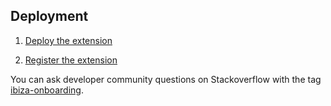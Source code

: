 ## Deployment

1. [Deploy the extension](portalfx-extensions-onboarding3-deployment.md)

1. [Register the extension](portalfx-extensions-onboarding3-registration.md)

You can ask developer community questions on Stackoverflow with the tag [ibiza-onboarding](https://stackoverflow.microsoft.com/questions/tagged/ibiza-onboarding).